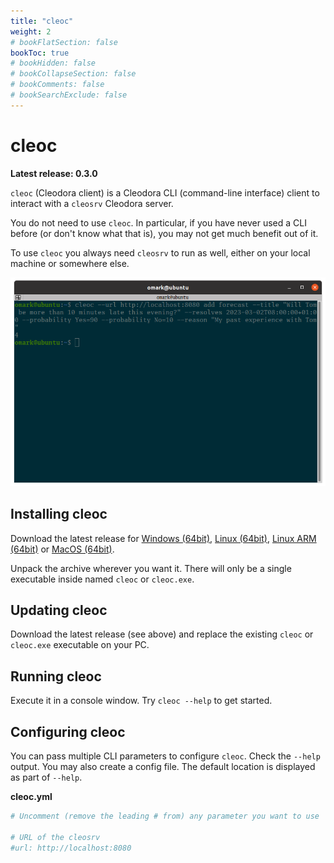 ```yaml
---
title: "cleoc"
weight: 2
# bookFlatSection: false
bookToc: true
# bookHidden: false
# bookCollapseSection: false
# bookComments: false
# bookSearchExclude: false
---
```


# cleoc

**Latest release: 0.3.0**

`cleoc` (Cleodora client) is a Cleodora CLI (command-line interface) client to
interact with a `cleosrv` Cleodora server.

You do not need to use `cleoc`. In particular, if you have never used a CLI
before (or don't know what that is), you may not get much benefit out of it.

To use `cleoc` you always need `cleosrv` to run as well, either on your local
machine or somewhere else.

![cleoc console](/cleoc_console.png "cleoc console")


## Installing cleoc

Download the latest release for
[Windows (64bit)](https://github.com/cleodora-forecasting/cleodora/releases/download/v0.3.0/cleoc_0.3.0_Windows_64bit.zip),
[Linux (64bit)](https://github.com/cleodora-forecasting/cleodora/releases/download/v0.3.0/cleoc_0.3.0_Linux_64bit.tar.gz),
[Linux ARM (64bit)](https://github.com/cleodora-forecasting/cleodora/releases/download/v0.3.0/cleoc_0.3.0_Linux_ARM64.tar.gz) or
[MacOS (64bit)](https://github.com/cleodora-forecasting/cleodora/releases/download/v0.3.0/cleoc_0.3.0_macOS_64bit.tar.gz).

Unpack the archive wherever you want it. There will only be a single executable
inside named `cleoc` or `cleoc.exe`.


## Updating cleoc

Download the latest release (see above) and replace the existing `cleoc` or
`cleoc.exe` executable on your PC.


## Running cleoc

Execute it in a console window. Try `cleoc --help` to get started.


## Configuring cleoc

You can pass multiple CLI parameters to configure `cleoc`. Check the `--help`
output. You may also create a config file. The default location is displayed as
part of `--help`.

**cleoc.yml**

```yaml
# Uncomment (remove the leading # from) any parameter you want to use

# URL of the cleosrv
#url: http://localhost:8080
```
